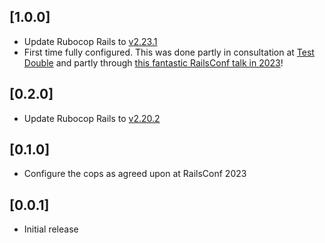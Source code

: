 ## [1.0.0]

- Update Rubocop Rails to [v2.23.1](https://github.com/rubocop/rubocop-rails/releases/tag/v2.23.1)
- First time fully configured. This was done partly in consultation at [Test Double](https://testdouble.com/) and partly through [this fantastic RailsConf talk in 2023](https://www.youtube.com/watch?v=QVilOzkLdlI)!

## [0.2.0]

- Update Rubocop Rails to [v2.20.2](https://github.com/rubocop/rubocop-rails/releases/tag/v2.20.2)

## [0.1.0]

- Configure the cops as agreed upon at RailsConf 2023

## [0.0.1]

- Initial release
